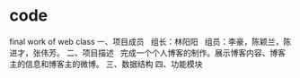 # code
 final work of web class
一、项目成员
   组长：林阳阳
   组员：李豪，陈颖兰，陈进才，张伟芳。
二、项目描述
   完成一个个人博客的制作。展示博客内容、博客主的信息和博客主的微博。
三、数据结构
四、功能模块
   
